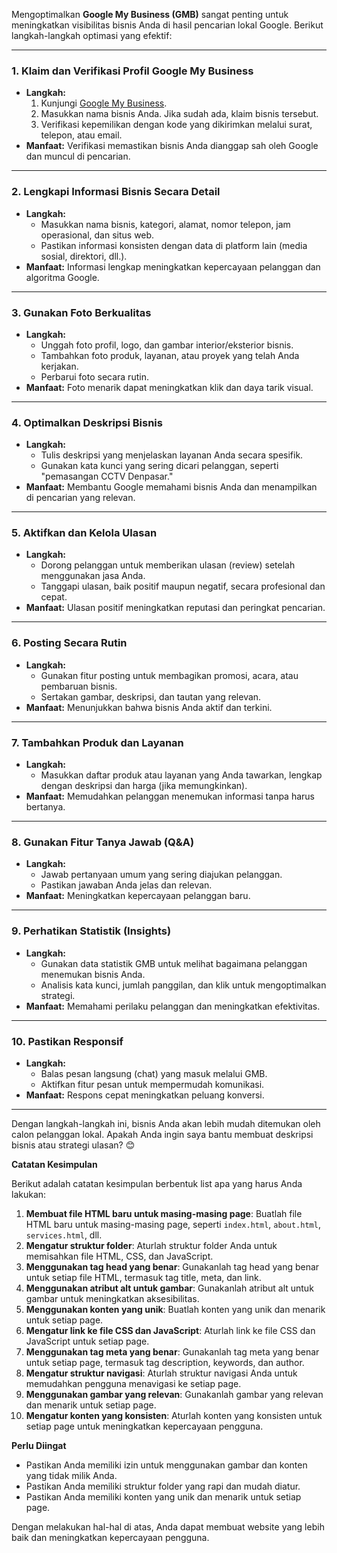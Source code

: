 Mengoptimalkan **Google My Business (GMB)** sangat penting untuk meningkatkan visibilitas bisnis Anda di hasil pencarian lokal Google. Berikut langkah-langkah optimasi yang efektif:

---

### **1. Klaim dan Verifikasi Profil Google My Business**
- **Langkah:**
  1. Kunjungi [Google My Business](https://www.google.com/business/).
  2. Masukkan nama bisnis Anda. Jika sudah ada, klaim bisnis tersebut.
  3. Verifikasi kepemilikan dengan kode yang dikirimkan melalui surat, telepon, atau email.
- **Manfaat:** Verifikasi memastikan bisnis Anda dianggap sah oleh Google dan muncul di pencarian.

---

### **2. Lengkapi Informasi Bisnis Secara Detail**
- **Langkah:**
  - Masukkan nama bisnis, kategori, alamat, nomor telepon, jam operasional, dan situs web.
  - Pastikan informasi konsisten dengan data di platform lain (media sosial, direktori, dll.).
- **Manfaat:** Informasi lengkap meningkatkan kepercayaan pelanggan dan algoritma Google.

---

### **3. Gunakan Foto Berkualitas**
- **Langkah:**
  - Unggah foto profil, logo, dan gambar interior/eksterior bisnis.
  - Tambahkan foto produk, layanan, atau proyek yang telah Anda kerjakan.
  - Perbarui foto secara rutin.
- **Manfaat:** Foto menarik dapat meningkatkan klik dan daya tarik visual.

---

### **4. Optimalkan Deskripsi Bisnis**
- **Langkah:**
  - Tulis deskripsi yang menjelaskan layanan Anda secara spesifik.
  - Gunakan kata kunci yang sering dicari pelanggan, seperti "pemasangan CCTV Denpasar."
- **Manfaat:** Membantu Google memahami bisnis Anda dan menampilkan di pencarian yang relevan.

---

### **5. Aktifkan dan Kelola Ulasan**
- **Langkah:**
  - Dorong pelanggan untuk memberikan ulasan (review) setelah menggunakan jasa Anda.
  - Tanggapi ulasan, baik positif maupun negatif, secara profesional dan cepat.
- **Manfaat:** Ulasan positif meningkatkan reputasi dan peringkat pencarian.

---

### **6. Posting Secara Rutin**
- **Langkah:**
  - Gunakan fitur posting untuk membagikan promosi, acara, atau pembaruan bisnis.
  - Sertakan gambar, deskripsi, dan tautan yang relevan.
- **Manfaat:** Menunjukkan bahwa bisnis Anda aktif dan terkini.

---

### **7. Tambahkan Produk dan Layanan**
- **Langkah:**
  - Masukkan daftar produk atau layanan yang Anda tawarkan, lengkap dengan deskripsi dan harga (jika memungkinkan).
- **Manfaat:** Memudahkan pelanggan menemukan informasi tanpa harus bertanya.

---

### **8. Gunakan Fitur Tanya Jawab (Q&A)**
- **Langkah:**
  - Jawab pertanyaan umum yang sering diajukan pelanggan.
  - Pastikan jawaban Anda jelas dan relevan.
- **Manfaat:** Meningkatkan kepercayaan pelanggan baru.

---

### **9. Perhatikan Statistik (Insights)**
- **Langkah:**
  - Gunakan data statistik GMB untuk melihat bagaimana pelanggan menemukan bisnis Anda.
  - Analisis kata kunci, jumlah panggilan, dan klik untuk mengoptimalkan strategi.
- **Manfaat:** Memahami perilaku pelanggan dan meningkatkan efektivitas.

---

### **10. Pastikan Responsif**
- **Langkah:**
  - Balas pesan langsung (chat) yang masuk melalui GMB.
  - Aktifkan fitur pesan untuk mempermudah komunikasi.
- **Manfaat:** Respons cepat meningkatkan peluang konversi.

---

Dengan langkah-langkah ini, bisnis Anda akan lebih mudah ditemukan oleh calon pelanggan lokal. Apakah Anda ingin saya bantu membuat deskripsi bisnis atau strategi ulasan? 😊


**Catatan Kesimpulan** 

Berikut adalah catatan kesimpulan berbentuk list apa yang harus Anda lakukan: 

1. **Membuat file HTML baru untuk masing-masing page**: Buatlah file HTML baru untuk masing-masing page, seperti `index.html`, `about.html`, `services.html`, dll. 
2. **Mengatur struktur folder**: Aturlah struktur folder Anda untuk memisahkan file HTML, CSS, dan JavaScript. 
3. **Menggunakan tag head yang benar**: Gunakanlah tag head yang benar untuk setiap file HTML, termasuk tag title, meta, dan link. 
4. **Menggunakan atribut alt untuk gambar**: Gunakanlah atribut alt untuk gambar untuk meningkatkan aksesibilitas. 
5. **Menggunakan konten yang unik**: Buatlah konten yang unik dan menarik untuk setiap page. 
6. **Mengatur link ke file CSS dan JavaScript**: Aturlah link ke file CSS dan JavaScript untuk setiap page. 
7. **Menggunakan tag meta yang benar**: Gunakanlah tag meta yang benar untuk setiap page, termasuk tag description, keywords, dan author. 
8. **Mengatur struktur navigasi**: Aturlah struktur navigasi Anda untuk memudahkan pengguna menavigasi ke setiap page. 
9. **Menggunakan gambar yang relevan**: Gunakanlah gambar yang relevan dan menarik untuk setiap page. 
10. **Mengatur konten yang konsisten**: Aturlah konten yang konsisten untuk setiap page untuk meningkatkan kepercayaan pengguna. 

**Perlu Diingat** 

* Pastikan Anda memiliki izin untuk menggunakan gambar dan konten yang tidak milik Anda. 
* Pastikan Anda memiliki struktur folder yang rapi dan mudah diatur. 
* Pastikan Anda memiliki konten yang unik dan menarik untuk setiap page. 

Dengan melakukan hal-hal di atas, Anda dapat membuat website yang lebih baik dan meningkatkan kepercayaan pengguna.
